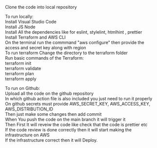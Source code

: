 Clone the code into local repository    

To run locally:                                   
               Install Visual Studio Code  
               Install JS Node     
               Install All the dependencies like for eslint, stylelint, htmlhint , prettier    
               Install Terraform and AWS CLI   
               On the terminal run the commmand "aws configure" then provide the access and secret key along with region   
               To run terraform Change the directory to the terraform folder      
               Run basic commands of the Terraform:   
                                                 terraform init    
                                                 terraform validate     
                                                 terraform plan    
                                                 terraform apply                                                              


To run on Github:     
                 Upload all the code on the github repository       
                 In which github action file is also included you just need to run it properly         
                 On github secrets must provide AWS_SECRET_KEY, AWS_ACCESS_KEY, AWS_DISTRIBUTION_ID         
                 Then just make some changes then add commit                    
                 When You push the code on the main branch it will trigger it                               
                 Then First It will reveiw the code like check that the code is prettier etc                            
                 If the code review is done correctly then it will start making the infrastructure on AWS                           
                 If the infrastructure correct then it will Deploy.                 
         
         
